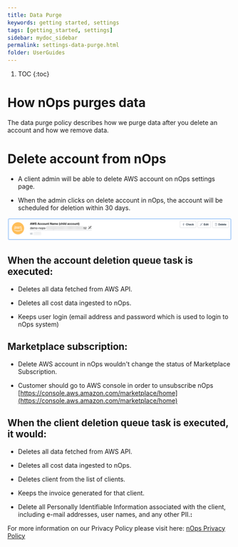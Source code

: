```yaml
---
title: Data Purge
keywords: getting started, settings
tags: [getting_started, settings]
sidebar: mydoc_sidebar
permalink: settings-data-purge.html
folder: UserGuides
---
```



1. TOC
{:toc}

**How nOps purges data**
========================

The data purge policy describes how we purge data after you delete an account and how we remove data.

**Delete account from nOps**
============================

* A client admin will be able to delete AWS account on nOps settings page.
    
* When the admin clicks on delete account in nOps, the account will be scheduled for deletion within 30 days.
    

![](/tmpimg/account-delete.png)

**When the account deletion queue task is executed:**
-----------------------------------------------------

* Deletes all data fetched from AWS API.
    
* Deletes all cost data ingested to nOps.
    
* Keeps user login (email address and password which is used to login to nOps system)
    

**Marketplace subscription:**
-----------------------------

* Delete AWS account in nOps wouldn't change the status of Marketplace Subscription.
    
* Customer should go to AWS console in order to unsubscribe nOps [https://console.aws.amazon.com/marketplace/home](https://console.aws.amazon.com/marketplace/home)
    
    

**When the client deletion queue task is executed, it would:**
--------------------------------------------------------------

* Deletes all data fetched from AWS API.
    
* Deletes all cost data ingested to nOps.
    
* Deletes client from the list of clients.
    
* Keeps the invoice generated for that client.
    
* Delete all Personally Identifiable Information associated with the client, including e-mail addresses, user names, and any other PII.**:**
    

For more information on our Privacy Policy please visit here: [nOps Privacy Policy](https://nops.io/privacy-policy/)